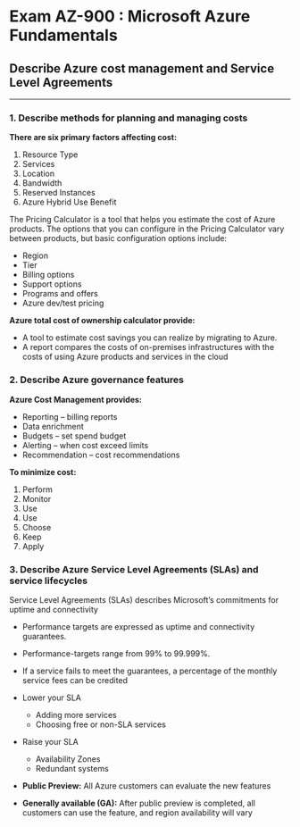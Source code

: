 # Exam AZ-900 : Microsoft Azure Fundamentals

## Describe Azure cost management and Service Level Agreements

---

### 1. Describe methods for planning and managing costs

**There are six primary factors affecting cost:**
1. Resource Type 
2. Services 
3. Location
4. Bandwidth 
5. Reserved Instances 
6. Azure Hybrid Use Benefit

The Pricing Calculator is a tool that helps you estimate the cost of Azure products. The options that you can configure in the Pricing Calculator vary between products, but basic configuration options include:
- Region
- Tier
- Billing options
- Support options
- Programs and offers
- Azure dev/test pricing

**Azure total cost of ownership calculator provide:**
- A tool to estimate cost savings you can realize by migrating to Azure.
- A report compares the costs of on-premises  infrastructures with the costs of using Azure products and services in the cloud

### 2. Describe Azure governance features

**Azure Cost Management provides:**
- Reporting – billing reports
- Data enrichment
- Budgets – set spend budget
- Alerting – when cost exceed limits
- Recommendation – cost recommendations

**To minimize cost:**
1. Perform
2. Monitor
3. Use
4. Use
5. Choose
6. Keep
7. Apply

### 3. Describe Azure Service Level Agreements (SLAs) and service lifecycles

Service Level Agreements (SLAs) describes Microsoft’s commitments for uptime and connectivity
- Performance targets are expressed as uptime and connectivity guarantees.
- Performance-targets range from 99% to 99.999%.
- If a service fails to meet the guarantees, a percentage of the monthly service fees can be credited

- Lower your SLA
    - Adding more services
    - Choosing free or non-SLA services

- Raise your SLA
    - Availability Zones
    - Redundant systems

- **Public Preview:** All Azure customers can evaluate the new features
- **Generally available (GA):** After public preview is completed, all customers can use the feature, and region availability will vary